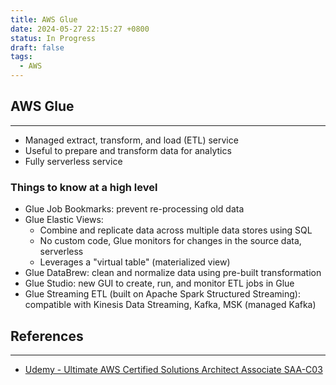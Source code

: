 ```yaml
---
title: AWS Glue
date: 2024-05-27 22:15:27 +0800
status: In Progress
draft: false
tags:
  - AWS
---
```

## AWS Glue
---
- Managed extract, transform, and load (ETL) service
- Useful to prepare and transform data for analytics
- Fully serverless service

### Things to know at a high level
- Glue Job Bookmarks: prevent re-processing old data
- Glue Elastic Views:
	- Combine and replicate data across multiple data stores using SQL
	- No custom code, Glue monitors for changes in the source data, serverless
	- Leverages a "virtual table" (materialized view)
- Glue DataBrew: clean and normalize data using pre-built transformation
- Glue Studio: new GUI to create, run, and monitor ETL jobs in Glue
- Glue Streaming ETL (built on Apache Spark Structured Streaming): compatible with Kinesis Data Streaming, Kafka, MSK (managed Kafka)

## References
---
- [Udemy - Ultimate AWS Certified Solutions Architect Associate SAA-C03](https://www.udemy.com/course/aws-certified-solutions-architect-associate-saa-c03)

